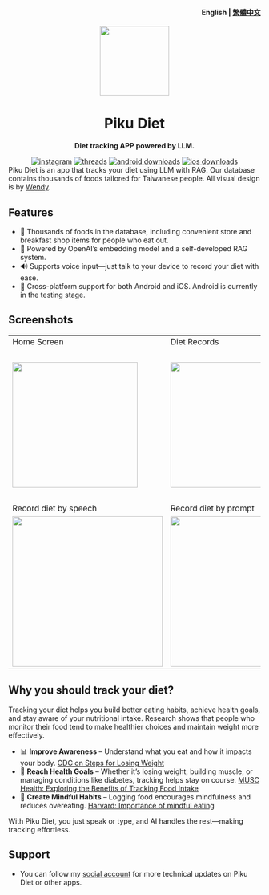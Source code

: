 <h4 align="right"><strong>English</strong> | <a href="https://github.com/bryanlin16899/DietLogMobilePublic/blob/main/README_TW.md">繁體中文</a></h4>
<p align="center">
    <img src=https://pub-92468b493e0c4a7baddeae8be0a72f4e.r2.dev/icon.png width=138/>
</p>
<h1 align="center">Piku Diet</h1>
<p align="center"><strong>Diet tracking APP powered by LLM.</strong></p>
<div align="center">
    <a href="https://www.linkedin.com/in/bryan-lin-taiwan/" target="_blank">
    <img alt="instagram" src="https://img.shields.io/badge/Bryan-LinkedIn-blue?style=flat-square&logo=Linkedin"></a>
    <a href="https://www.threads.com/@bryanlin__?xmt=AQF0qhASVM-01VOrUGlzbgQnMfGA301LTZHlm1vqEphvh9A" target="_blank">
    <img alt="threads" src="https://img.shields.io/badge/follow-threads-blueviolet?style=flat-square&logo=Threads"></a>
    <a href="https://play.google.com/store/apps/details?id=com.dietlogmobile" target="_blank">
    <img alt="android downloads" src="https://img.shields.io/badge/android-download-green?style=flat-square"></a>
    <a href="https://play.google.com/store/apps/details?id=com.dietlogmobile" target="_blank">
    <img alt="ios downloads" src="https://img.shields.io/badge/ios-download-black?style=flat-square"></a>
</div>

<div align="left">Piku Diet is an app that tracks your diet using LLM with RAG. Our database contains thousands of foods tailored for Taiwanese people. All visual design is by <a href='https://www.instagram.com/wendiary.h/'>Wendy</a>.</div>

## Features

- 🍎 Thousands of foods in the database, including convenient store and breakfast shop items for people who eat out.
- 🧠 Powered by OpenAI’s embedding model and a self-developed RAG system.
- 🔊 Supports voice input—just talk to your device to record your diet with ease.
- 🧳 Cross-platform support for both Android and iOS. Android is currently in the testing stage.

## Screenshots

<table>
    <tr>
        <td>Home Screen</td>
        <td>Diet Records</td>
        <td>Diet Records</td>
    </tr>
    <tr>
        <td><img src=https://pub-92468b493e0c4a7baddeae8be0a72f4e.r2.dev/home%20screen1.png width=250/></td>
        <td><img src=https://pub-92468b493e0c4a7baddeae8be0a72f4e.r2.dev/records%20screen1.png width=250/></td>
        <td><img src=https://pub-92468b493e0c4a7baddeae8be0a72f4e.r2.dev/foods%20screen1.png width=300/></td>
    </tr>
    <tr>
        <td>Record diet by speech</td>
        <td>Record diet by prompt</td>
        <td>Cute visual design</td>
    </tr>
    <tr>
        <td><img src=https://pub-92468b493e0c4a7baddeae8be0a72f4e.r2.dev/record%20by%20speech.gif width=300/></td>
        <td><img src=https://pub-92468b493e0c4a7baddeae8be0a72f4e.r2.dev/record%20by%20prompt.gif width=300/></td>
        <td><img src=https://pub-92468b493e0c4a7baddeae8be0a72f4e.r2.dev/launch%20screen1.png width=300/></td>
    </tr>
</table>

## Why you should track your diet?

Tracking your diet helps you build better eating habits, achieve health goals, and stay aware of your nutritional intake. Research shows that people who monitor their food tend to make healthier choices and maintain weight more effectively.

* 📊 **Improve Awareness** – Understand what you eat and how it impacts your body. [CDC on Steps for Losing Weight](https://www.cdc.gov/healthy-weight-growth/losing-weight/)
* 🎯 **Reach Health Goals** – Whether it’s losing weight, building muscle, or managing conditions like diabetes, tracking helps stay on course. [MUSC Health: Exploring the Benefits of Tracking Food Intake](https://muschealth.org/medical-services/weight-loss-surgery/wls/2024/01/exploring-the-benefits-of-tracking-food-intake)
* 🧠 **Create Mindful Habits** – Logging food encourages mindfulness and reduces overeating. [Harvard: Importance of mindful eating](https://nutritionsource.hsph.harvard.edu/mindful-eating/)

With Piku Diet, you just speak or type, and AI handles the rest—making tracking effortless.


## Support

- You can follow my [social account](https://www.threads.com/@bryanlin__?xmt=AQGzdeZhGR344HbadEf7GK0IbpEsiNMt0mW9tffISJFd1OY) for more technical updates on Piku Diet or other apps.
